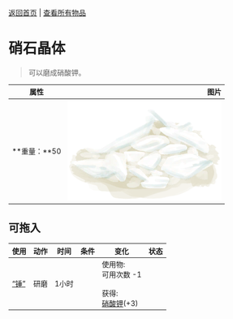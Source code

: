 [返回首页](index.md)   |  [查看所有物品](object.md)
# 硝石晶体  
> 可以磨成硝酸钾。  
  
  属性  |   图片   
 ----  |  ----:   
 **重量：**50  |  ![](Sprite/NiterCrystals.png)   
  
## 可拖入  
使用  |  动作  |  时间  |  条件  |  变化  |  状态  
----  |  ----  |  ----  |  ----  |  ----  |  ----  
[“锤”](tag_Hammer.md)  |  研磨  |  1小时  |    |  使用物:<br>可用次数  -1<br><br>获得:<br>[硝酸钾](Saltpeter.md)(+3)<br>  |    
